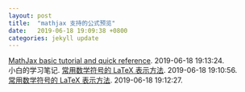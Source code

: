 ```yaml
---
layout: post
title:  "mathjax 支持的公式预览"
date:   2019-06-18 19:09:38 +0800
categories: jekyll update
---
```


[MathJax basic tutorial and quick reference](https://math.meta.stackexchange.com/questions/5020/mathjax-basic-tutorial-and-quick-reference). 2019-06-18 19:13:24.  
小白的学习笔记. [常用数学符号的 LaTeX 表示方法](https://blog.csdn.net/x_i_y_u_e/article/details/47952431). 2019-06-18 19:10:56.  
[常用数学符号的 LaTeX 表示方法](http://mohu.org/info/symbols/symbols.htm). 2019-06-18 19:12:27.
